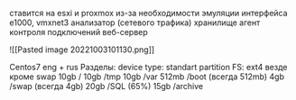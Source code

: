 ставится на esxi и proxmox из-за необходимости эмуляции интерфейса e1000, vmxnet3
анализатор (сетевого трафика)
хранилище
агент контроля подключений
веб-сервер

![[Pasted image 20221003101130.png]]

Centos7
eng + rus
Разделы:
device type: standart partition
FS: ext4 везде кроме swap
10gb    /
10gb    /tmp
10gb    /var
512mb /boot (всегда 512mb)
4gb      /swap (всегда 4gb)
20gb    /SQL (65%)
15gb    /archive


